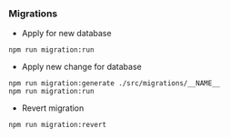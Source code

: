 ### Migrations

- Apply for new database

```
npm run migration:run
```

- Apply new change for database

```
npm run migration:generate ./src/migrations/__NAME__
npm run migration:run
```

- Revert migration

```
npm run migration:revert
```
